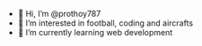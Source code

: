 - 👋 Hi, I’m @prothoy787
- 👀 I’m interested in football, coding and aircrafts
- 🌱 I’m currently learning web development 

<!---
prothoy787/prothoy787 is a ✨ special ✨ repository because its `README.md` (this file) appears on your GitHub profile.
You can click the Preview link to take a look at your changes.
--->
